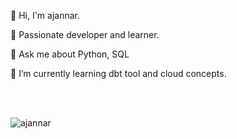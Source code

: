 👋 Hi, I'm ajannar.

👀 Passionate developer and learner.

💬 Ask me about Python, SQL

🌱 I’m currently learning dbt tool and cloud concepts.

<br> </br>
<p align="left"> <img src="https://komarev.com/ghpvc/?username=ajannar&label=Profile%20views&color=0e75b6&style=flat" alt="ajannar" /> </p>


<!---
ajannar/ajannar is a ✨ special ✨ repository because its `README.md` (this file) appears on your GitHub profile.
You can click the Preview link to take a look at your changes.
--->
